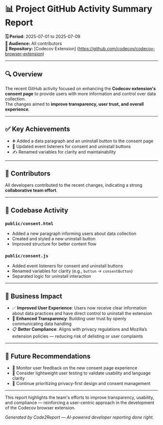 # 📊 Project GitHub Activity Summary Report

**🗓 Period:** 2025-07-01 to 2025-07-09  
**👥 Audience:** All contributors  
**📁 Repository:** [Codecov Extension] (https://github.com/codecov/codecov-browser-extension)

---

## 🔍 Overview

The recent GitHub activity focused on enhancing the **Codecov extension's consent page** to provide users with more information and control over data collection.  
The changes aimed to **improve transparency, user trust, and overall experience**.

---

## ✅ Key Achievements

- ➕ Added a data paragraph and an uninstall button to the consent page  
- 🔄 Updated event listeners for consent and uninstall buttons  
- ✍️ Renamed variables for clarity and maintainability

---

## 👥 Contributors

All developers contributed to the recent changes, indicating a strong **collaborative team effort**.

---

## 🧠 Codebase Activity

### `public/consent.html`
- Added a new paragraph informing users about data collection  
- Created and styled a new uninstall button  
- Improved structure for better content flow  

### `public/consent.js`
- Added event listeners for consent and uninstall buttons  
- Renamed variables for clarity (e.g., `button` → `consentButton`)  
- Separated logic for uninstall interaction

---

## 💼 Business Impact

- ✅ **Improved User Experience**: Users now receive clear information about data practices and have direct control to uninstall the extension  
- 🔐 **Enhanced Transparency**: Building user trust by openly communicating data handling  
- 📋 **Better Compliance**: Aligns with privacy regulations and Mozilla’s extension policies — reducing risk of delisting or user complaints

---

## 📌 Future Recommendations

- 📣 Monitor user feedback on the new consent page experience  
- 🔬 Consider lightweight user testing to validate usability and language clarity  
- 🔁 Continue prioritizing privacy-first design and consent management

---

This report highlights the team's efforts to improve transparency, usability, and compliance — reinforcing a user-centric approach in the development of the Codecov browser extension.

*Generated by Code2Report — AI-powered developer reporting done right.*
